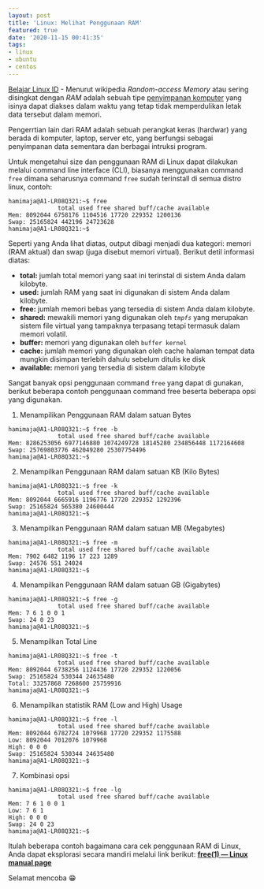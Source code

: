 ```yaml
---
layout: post
title: 'Linux: Melihat Penggunaan RAM'
featured: true
date: '2020-11-15 00:41:35'
tags:
- linux
- ubuntu
- centos
---
```


[Belajar Linux ID](/) - Menurut wikipedia _Random-access Memory_ atau sering disingkat dengan _RAM_ adalah sebuah tipe [penyimpanan komputer](https://id.wikipedia.org/wiki/Penyimpanan_komputer) yang isinya dapat diakses dalam waktu yang tetap tidak memperdulikan letak data tersebut dalam memori.

Pengerrtian lain dari RAM adalah sebuah perangkat keras (hardwar) yang berada di komputer, laptop, server etc, yang berfungsi sebagai penyimpanan data sementara dan berbagai intruksi program.

<!--kg-card-begin: html--><script async src="https://pagead2.googlesyndication.com/pagead/js/adsbygoogle.js"></script><ins class="adsbygoogle" style="display:block; text-align:center;" data-ad-layout="in-article" data-ad-format="fluid" data-ad-client="ca-pub-1515372853161377" data-ad-slot="4684565489"></ins><script>
     (adsbygoogle = window.adsbygoogle || []).push({});
</script><!--kg-card-end: html-->

Untuk mengetahui size dan penggunaan RAM di Linux dapat dilakukan melalui command line interface (CLI), biasanya menggunakan command `free` dimana seharusnya command `free` sudah terinstall di semua distro linux, contoh:

<!--kg-card-begin: markdown-->

    hamimaja@A1-LR08Q321:~$ free
                  total used free shared buff/cache available
    Mem: 8092044 6758176 1104516 17720 229352 1200136
    Swap: 25165824 442196 24723628
    hamimaja@A1-LR08Q321:~$

<!--kg-card-end: markdown-->

Seperti yang Anda lihat diatas, output dibagi menjadi dua kategori: memori (RAM aktual) dan swap (juga disebut memori virtual). Berikut detil informasi diatas:

- **total:** jumlah total memori yang saat ini terinstal di sistem Anda dalam kilobyte.
- **used:** jumlah RAM yang saat ini digunakan di sistem Anda dalam kilobyte.
- **free:** jumlah memori bebas yang tersedia di sistem Anda dalam kilobyte.
- **shared:** mewakili memori yang digunakan oleh _`tmpfs`_ yang merupakan sistem file virtual yang tampaknya terpasang tetapi termasuk dalam memori volatil.
- **buffer:** memori yang digunakan oleh `buffer kernel` 
- **cache:** jumlah memori yang digunakan oleh cache halaman tempat data mungkin disimpan terlebih dahulu sebelum ditulis ke disk 
- **available:** memori yang tersedia di sistem dalam kilobyte

Sangat banyak opsi penggunaan command `free` yang dapat di gunakan, berikut beberapa contoh penggunaan command free beserta beberapa opsi yang digunakan.

1. Menampilikan Penggunaan RAM dalam satuan Bytes
<!--kg-card-begin: markdown-->

    hamimaja@A1-LR08Q321:~$ free -b
                  total used free shared buff/cache available
    Mem: 8286253056 6977146880 1074249728 18145280 234856448 1172164608
    Swap: 25769803776 462049280 25307754496
    hamimaja@A1-LR08Q321:~$

<!--kg-card-end: markdown-->

2. Menampilkan Penggunaan RAM dalam satuan KB (Kilo Bytes)

<!--kg-card-begin: markdown-->

    hamimaja@A1-LR08Q321:~$ free -k
                  total used free shared buff/cache available
    Mem: 8092044 6665916 1196776 17720 229352 1292396
    Swap: 25165824 565380 24600444
    hamimaja@A1-LR08Q321:~$

<!--kg-card-end: markdown-->

3. Menampilkan Penggunaan RAM dalam satuan MB (Megabytes)

<!--kg-card-begin: markdown-->

    hamimaja@A1-LR08Q321:~$ free -m
                  total used free shared buff/cache available
    Mem: 7902 6482 1196 17 223 1289
    Swap: 24576 551 24024
    hamimaja@A1-LR08Q321:~$

<!--kg-card-end: markdown-->

4. Menampilkan Penggunaan RAM dalam satuan GB (Gigabytes)

<!--kg-card-begin: markdown-->

    hamimaja@A1-LR08Q321:~$ free -g
                  total used free shared buff/cache available
    Mem: 7 6 1 0 0 1
    Swap: 24 0 23
    hamimaja@A1-LR08Q321:~$

<!--kg-card-end: markdown--><!--kg-card-begin: html--><script async src="https://pagead2.googlesyndication.com/pagead/js/adsbygoogle.js"></script><ins class="adsbygoogle" style="display:block; text-align:center;" data-ad-layout="in-article" data-ad-format="fluid" data-ad-client="ca-pub-1515372853161377" data-ad-slot="4684565489"></ins><script>
     (adsbygoogle = window.adsbygoogle || []).push({});
</script><!--kg-card-end: html-->

5. Menampilkan Total Line

<!--kg-card-begin: markdown-->

    hamimaja@A1-LR08Q321:~$ free -t
                  total used free shared buff/cache available
    Mem: 8092044 6738256 1124436 17720 229352 1220056
    Swap: 25165824 530344 24635480
    Total: 33257868 7268600 25759916
    hamimaja@A1-LR08Q321:~$

<!--kg-card-end: markdown-->

6. Menampilkan statistik RAM (Low and High) Usage

<!--kg-card-begin: markdown-->

    hamimaja@A1-LR08Q321:~$ free -l
                  total used free shared buff/cache available
    Mem: 8092044 6782724 1079968 17720 229352 1175588
    Low: 8092044 7012076 1079968
    High: 0 0 0
    Swap: 25165824 530344 24635480
    hamimaja@A1-LR08Q321:~$

<!--kg-card-end: markdown-->

7. Kombinasi opsi

<!--kg-card-begin: markdown-->

    hamimaja@A1-LR08Q321:~$ free -lg
                  total used free shared buff/cache available
    Mem: 7 6 1 0 0 1
    Low: 7 6 1
    High: 0 0 0
    Swap: 24 0 23
    hamimaja@A1-LR08Q321:~$

<!--kg-card-end: markdown-->

Itulah beberapa contoh bagaimana cara cek penggunaan RAM di Linux, Anda dapat eksplorasi secara mandiri melalui link berikut: **[free(1) — Linux manual page](https://man7.org/linux/man-pages/man1/free.1.html)**

Selamat mencoba 😁

<!--kg-card-begin: html--><script async src="https://pagead2.googlesyndication.com/pagead/js/adsbygoogle.js"></script><ins class="adsbygoogle" style="display:block; text-align:center;" data-ad-layout="in-article" data-ad-format="fluid" data-ad-client="ca-pub-1515372853161377" data-ad-slot="4684565489"></ins><script>
     (adsbygoogle = window.adsbygoogle || []).push({});
</script><!--kg-card-end: html-->